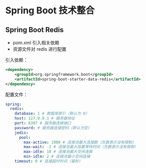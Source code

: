 # Spring Boot 技术整合

## Spring Boot Redis

- pom.xml 引入相关依赖
- 资源文件对 redis 进行配置

引入依赖：

```xml
<dependency>
    <groupId>org.springframework.boot</groupId>
    <artifactId>spring-boot-starter-data-redis</artifactId>
</dependency>
```

配置文件：

```yml
spring:
  redis:
    database: 1 # 数据库索引（默认为 0）
    host: 127.0.0.1 # 服务器地址
    port: 6397 # 服务器连接端口
    password: # 服务器连接密码（默认为空）
    jedis:
      pool:
        max-active: 1000 # 连接池最大连接数（负数表示没有限制）
        max-wait: -1 # 连接池最大阻塞等待时间（负数表示没有限制）
        max-idle: 10 # 连接池最大空闲连接
        min-idle: 2 # 连接池最小空闲连接
    timeout: 0 # 连接超时时间（毫秒）
```
